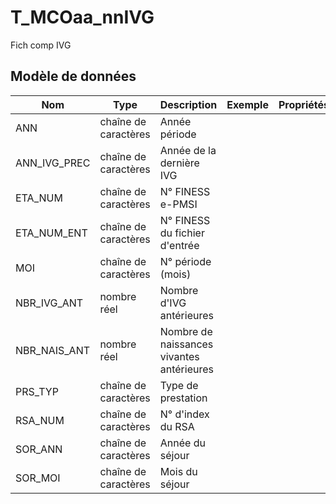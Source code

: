 # T_MCOaa_nnIVG

Fich comp IVG


## Modèle de données

|Nom|Type|Description|Exemple|Propriétés|
|-|-|-|-|-|
|ANN|chaîne de caractères|Année période|||
|ANN_IVG_PREC|chaîne de caractères|Année de la dernière IVG|||
|ETA_NUM|chaîne de caractères|N° FINESS e-PMSI|||
|ETA_NUM_ENT|chaîne de caractères|N° FINESS du fichier d'entrée|||
|MOI|chaîne de caractères|N° période (mois)|||
|NBR_IVG_ANT|nombre réel|Nombre d'IVG antérieures|||
|NBR_NAIS_ANT|nombre réel|Nombre de naissances vivantes antérieures|||
|PRS_TYP|chaîne de caractères|Type de prestation|||
|RSA_NUM|chaîne de caractères|N° d'index du RSA|||
|SOR_ANN|chaîne de caractères|Année du séjour|||
|SOR_MOI|chaîne de caractères|Mois du séjour|||
